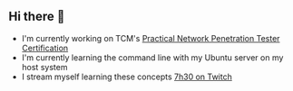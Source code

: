 ## Hi there 👋
* I'm currently working on TCM's [Practical Network Penetration Tester Certification](https://certifications.tcm-sec.com/)
* I'm currently learning the command line with my Ubuntu server on my host system 
* I stream myself learning these concepts [7h30 on Twitch](https://www.twitch.tv/b7h30)


<!--
**theo2612/theo2612** is a ✨ _special_ ✨ repository because its `README.md` (this file) appears on your GitHub profile.

Here are some ideas to get you started:

- 🔭 I’m currently working on ...
- 🌱 I’m currently learning ...
- 👯 I’m looking to collaborate on ...
- 🤔 I’m looking for help with ...
- 💬 Ask me about ...
- 📫 How to reach me: ...
- 😄 Pronouns: ...
- ⚡ Fun fact: ...
-->

